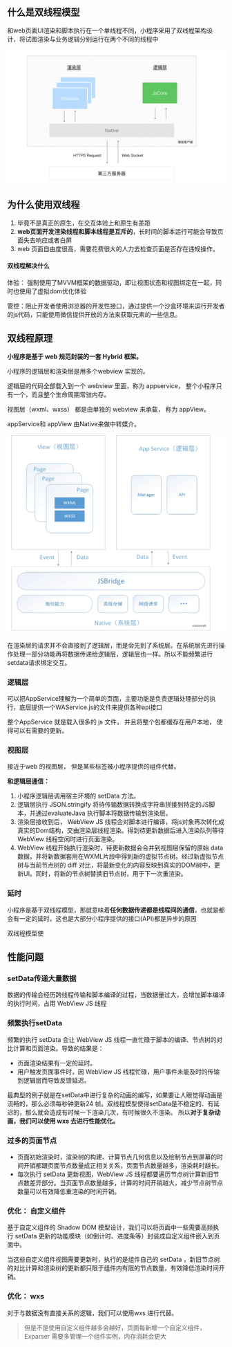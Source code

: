 ## 什么是双线程模型

和web页面UI渲染和脚本执行在一个单线程不同，小程序采用了双线程架构设计，将试图渲染与业务逻辑分别运行在两个不同的线程中

![image-20210402145125405](../../笔记图片/小程序双线程模型.png)

## 为什么使用双线程



1. 毕竟不是真正的原生，在交互体验上和原生有差距
2. **web页面开发渲染线程和脚本线程是互斥的**，长时间的脚本运行可能会导致页面失去响应或者白屏
3. web 页面自由度很高，需要花费很大的人力去检查页面是否存在违规操作。



#### 双线程解决什么

体验： 强制使用了MVVM框架的数据驱动，即让视图状态和视图绑定在一起，同时也使用了虚拟dom优化体验

管控：阻止开发者使用浏览器的开发性接口，通过提供一个沙盒环境来运行开发者的js代码，只能使用微信提供开放的方法来获取元素的一些信息。





## 双线程原理



**小程序是基于 web 规范封装的一套 Hybrid 框架。**



小程序的逻辑层和渲染层是用多个webview 实现的。

逻辑层的代码全部载入到一个 webview 里面，称为 appservice， 整个小程序只有一个，而且整个生命周期常驻内存。

视图层（wxml、wxss） 都是由单独的 webview 来承载， 称为 appView。

appService和 appView 由Native来做中转媒介。



![image-20210402145752591](../../笔记图片/小程序双线程原理.png)







在渲染层的请求并不会直接到了逻辑层，而是会先到了系统层。在系统层先进行操作处理一部分功能再将数据传递给逻辑层，逻辑层也一样。所以不能频繁进行setdata请求绑定交互。





### 逻辑层

可以把AppService理解为一个简单的页面，主要功能是负责逻辑处理部分的执行，底层提供一个WAService.js的文件来提供各种api接口



整个AppService 就是载入很多的 js 文件， 并且将整个包都缓存在用户本地， 使得可以有需要的更新。



### 视图层

接近于web 的视图层， 但是某些标签被小程序提供的组件代替。



**和逻辑层通信：**

1. 小程序逻辑层调用宿主环境的 setData 方法。
2. 逻辑层执行 JSON.stringify 将待传输数据转换成字符串拼接到特定的JS脚本，并通过evaluateJava 执行脚本将数据传输到渲染层。
3. 渲染层接收到后， WebView JS 线程会对脚本进行编译，将js对象再次转化成真实的Dom结构，交由渲染层线程渲染。得到待更新数据后进入渲染队列等待 WebView 线程空闲时进行页面渲染。
4. WebView 线程开始执行渲染时，待更新数据会合并到视图层保留的原始 data 数据，并将新数据套用在WXML片段中得到新的虚拟节点树。经过新虚拟节点树与当前节点树的 diff 对比，将最新变化的内容反映到真实的DOM树中，更新UI。同时，将新的节点树替换旧节点树，用于下一次重渲染。





### 延时

小程序是基于双线程模型，那就意味着**任何数据传递都是线程间的通信**，也就是都会有一定的延时。这也是大部分小程序提供的接口(API)都是异步的原因



双线程模型使







## 性能问题



### setData传递大量数据

数据的传输会经历跨线程传输和脚本编译的过程，当数据量过大，会增加脚本编译的执行时间，占用 WebView JS 线程





### 频繁执行setData

频繁的执行 setData 会让 WebView JS 线程一直忙碌于脚本的编译、节点树的对比计算和页面渲染。导致的结果是：

- 页面渲染结果有一定的延时。
- 用户触发页面事件时，因 WebView JS 线程忙碌，用户事件未能及时的传输到逻辑层而导致反馈延迟。



最典型的例子就是在setData中进行复杂的动画的编写，如果要让人眼觉得动画是流畅的，那么必须每秒钟更新24 帧。双线程模型使得setData是不稳定的、有延迟的，那么就会造成有时候一下渲染几次，有时候很久不渲染。 所以**对于复杂动画，我们可以使用 wxs 去进行性能优化。**



### 过多的页面节点

- 页面初始渲染时，渲染树的构建、计算节点几何信息以及绘制节点到屏幕的时间开销都跟页面节点数量成正相关关系，页面节点数量越多，渲染耗时越长。
- 每次执行 setData 更新视图，WebView JS 线程都要遍历节点树计算新旧节点数差异部分。当页面节点数量越多，计算的时间开销越大，减少节点树节点数量可以有效降低重渲染的时间开销。



### 优化： 自定义组件

基于自定义组件的 Shadow DOM 模型设计，我们可以将页面中一些需要高频执行 setData 更新的功能模块（如倒计时、进度条等）封装成自定义组件嵌入到页面中。

当这些自定义组件视图需要更新时，执行的是组件自己的 setData ，新旧节点树的对比计算和渲染树的更新都只限于组件内有限的节点数量，有效降低渲染时间开销。



### 优化： wxs

对于与数据没有直接关系的逻辑，我们可以使用wxs 进行代替。



> 但是不是使用自定义组件越多会越好，页面每新增一个自定义组件， Exparser 需要多管理一个组件实例，内存消耗会更大



